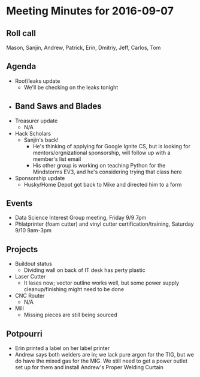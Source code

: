 Meeting Minutes for 2016-09-07
==============================

Roll call
---------
Mason, Sanjin, Andrew, Patrick, Erin, Dmitriy, Jeff, Carlos, Tom 

Agenda
------

- Roof/leaks update
  - We'll be checking on the leaks tonight
- Band Saws and Blades
  - 
- Treasurer update
  - N/A
- Hack Scholars
  - Sanjin's back! 
    - He's thinking of applying for Google Ignite CS, but is looking for mentors/orgnizational sponsorship, will follow up with a member's list email
    - His other group is working on teaching Python for the Mindstorms EV3, and he's considering trying that class here
- Sponsorship update
  - Husky/Home Depot got back to Mike and directed him to a form 

Events
------

- Data Science Interest Group meeting, Friday 9/9 7pm
- Phlatprinter (foam cutter) and vinyl cutter certification/training, Saturday 9/10 9am-3pm

Projects
--------

- Buildout status
  - Dividing wall on back of IT desk has perty plastic
- Laser Cutter
  - It lases now; vector outline works well, but some power supply cleanup/finishing might need to be done
- CNC Router
  - N/A
- Mill
  - Missing pieces are still being sourced

Potpourri
---------
- Erin printed a label on her label printer
- Andrew says both welders are in; we lack pure argon for the TIG, but we do have the mixed gas for the MIG. We still need to get a power outlet set up for them and install Andrew's Proper Welding Curtain
